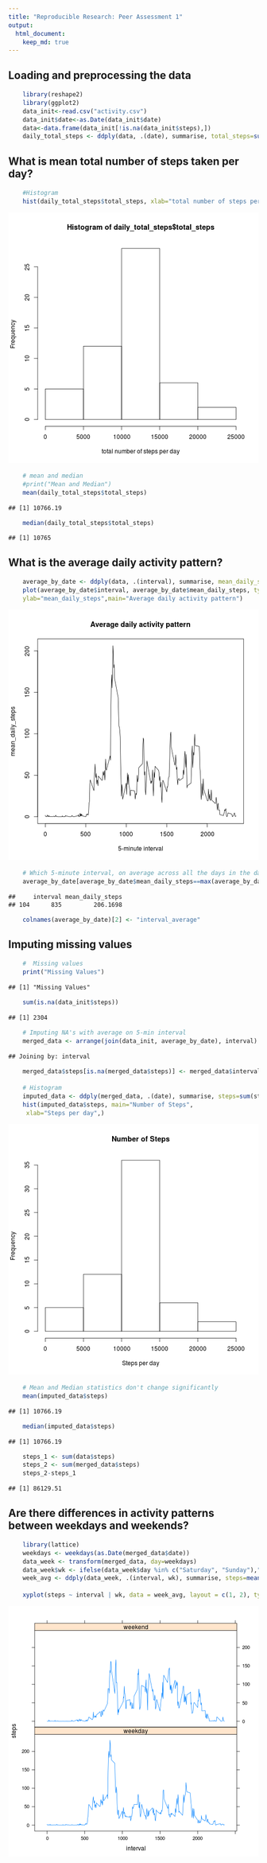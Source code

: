 ```yaml
---
title: "Reproducible Research: Peer Assessment 1"
output: 
  html_document:
    keep_md: true
---
```



## Loading and preprocessing the data

```r
	library(reshape2)
	library(ggplot2)
    data_init<-read.csv("activity.csv")
    data_init$date<-as.Date(data_init$date)
    data<-data.frame(data_init[!is.na(data_init$steps),])
	daily_total_steps <- ddply(data, .(date), summarise, total_steps=sum(steps))
```

       
## What is mean total number of steps taken per day?

```r
    #Histogram
    hist(daily_total_steps$total_steps, xlab="total number of steps per day") 
```

![plot of chunk unnamed-chunk-2](figure/unnamed-chunk-2-1.png) 

```r
    # mean and median 
    #print("Mean and Median")
	mean(daily_total_steps$total_steps)
```

```
## [1] 10766.19
```

```r
	median(daily_total_steps$total_steps)
```

```
## [1] 10765
```


## What is the average daily activity pattern?

```r
	average_by_date <- ddply(data, .(interval), summarise, mean_daily_steps=mean(steps))
	plot(average_by_date$interval, average_by_date$mean_daily_steps, type="l", xlab="5-minute interval", 
	ylab="mean_daily_steps",main="Average daily activity pattern")
```

![plot of chunk unnamed-chunk-3](figure/unnamed-chunk-3-1.png) 

```r
	# Which 5-minute interval, on average across all the days in the dataset, contains the maximum number of steps?
	average_by_date[average_by_date$mean_daily_steps==max(average_by_date$mean_daily_steps),]
```

```
##     interval mean_daily_steps
## 104      835         206.1698
```

```r
	colnames(average_by_date)[2] <- "interval_average"
```

## Imputing missing values

```r
    #  Missing values
	print("Missing Values")
```

```
## [1] "Missing Values"
```

```r
	sum(is.na(data_init$steps))
```

```
## [1] 2304
```

```r
	# Imputing NA's with average on 5-min interval
	merged_data <- arrange(join(data_init, average_by_date), interval) 
```

```
## Joining by: interval
```

```r
	merged_data$steps[is.na(merged_data$steps)] <- merged_data$interval_average[is.na(merged_data$steps)]
	
	# Histogram
	imputed_data <- ddply(merged_data, .(date), summarise, steps=sum(steps))
	hist(imputed_data$steps, main="Number of Steps", 
     xlab="Steps per day",)
```

![plot of chunk unnamed-chunk-4](figure/unnamed-chunk-4-1.png) 

```r
	# Mean and Median statistics don't change significantly
	mean(imputed_data$steps)
```

```
## [1] 10766.19
```

```r
	median(imputed_data$steps)
```

```
## [1] 10766.19
```

```r
	steps_1 <- sum(data$steps)
	steps_2 <- sum(merged_data$steps)
	steps_2-steps_1
```

```
## [1] 86129.51
```


## Are there differences in activity patterns between weekdays and weekends?

```r
	library(lattice)
	weekdays <- weekdays(as.Date(merged_data$date))
	data_week <- transform(merged_data, day=weekdays)
	data_week$wk <- ifelse(data_week$day %in% c("Saturday", "Sunday"),"weekend", "weekday")
	week_avg <- ddply(data_week, .(interval, wk), summarise, steps=mean(steps))

	xyplot(steps ~ interval | wk, data = week_avg, layout = c(1, 2), type="l")
```

![plot of chunk week_vs_wkend](figure/week_vs_wkend-1.png) 
